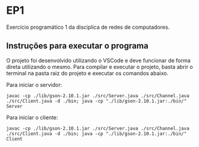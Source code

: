 # EP1
Exercício programático 1 da disciplica de redes de computadores.

## Instruções para executar o programa
O projeto foi desenvolvido utilizando o VSCode e deve funcionar de forma direta utilizando o mesmo. Para compilar e executar o projeto, basta abrir o terminal na pasta raiz do projeto e executar os comandos abaixo.

Para iniciar o servidor:

```javac -cp ./lib/gson-2.10.1.jar ./src/Server.java ./src/Channel.java ./src/Client.java -d ./bin; java -cp "./lib/gson-2.10.1.jar:./bin/" Server```

Para iniciar o cliente:

```javac -cp ./lib/gson-2.10.1.jar ./src/Server.java ./src/Channel.java ./src/Client.java -d ./bin; java -cp "./lib/gson-2.10.1.jar:./bin/" Client```